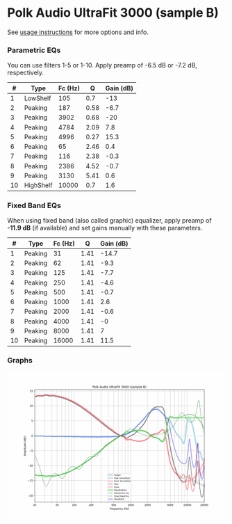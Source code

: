 # Polk Audio UltraFit 3000 (sample B)
See [usage instructions](https://github.com/jaakkopasanen/AutoEq#usage) for more options and info.

### Parametric EQs
You can use filters 1-5 or 1-10. Apply preamp of -6.5 dB or -7.2 dB, respectively.

|   # | Type      |   Fc (Hz) |    Q |   Gain (dB) |
|-----|-----------|-----------|------|-------------|
|   1 | LowShelf  |       105 | 0.7  |       -13   |
|   2 | Peaking   |       187 | 0.58 |        -6.7 |
|   3 | Peaking   |      3902 | 0.68 |       -20   |
|   4 | Peaking   |      4784 | 2.09 |         7.8 |
|   5 | Peaking   |      4996 | 0.27 |        15.3 |
|   6 | Peaking   |        65 | 2.46 |         0.4 |
|   7 | Peaking   |       116 | 2.38 |        -0.3 |
|   8 | Peaking   |      2386 | 4.52 |        -0.7 |
|   9 | Peaking   |      3130 | 5.41 |         0.6 |
|  10 | HighShelf |     10000 | 0.7  |         1.6 |

### Fixed Band EQs
When using fixed band (also called graphic) equalizer, apply preamp of **-11.9 dB** (if available) and set gains manually with these parameters.

|   # | Type    |   Fc (Hz) |    Q |   Gain (dB) |
|-----|---------|-----------|------|-------------|
|   1 | Peaking |        31 | 1.41 |       -14.7 |
|   2 | Peaking |        62 | 1.41 |        -9.3 |
|   3 | Peaking |       125 | 1.41 |        -7.7 |
|   4 | Peaking |       250 | 1.41 |        -4.6 |
|   5 | Peaking |       500 | 1.41 |        -0.7 |
|   6 | Peaking |      1000 | 1.41 |         2.6 |
|   7 | Peaking |      2000 | 1.41 |        -0.6 |
|   8 | Peaking |      4000 | 1.41 |        -0   |
|   9 | Peaking |      8000 | 1.41 |         7   |
|  10 | Peaking |     16000 | 1.41 |        11.5 |

### Graphs
![](./Polk%20Audio%20UltraFit%203000%20(sample%20B).png)
